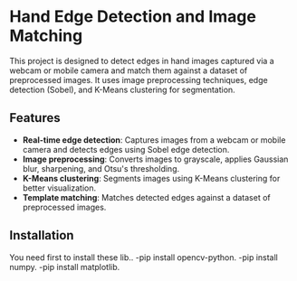 # Hand Edge Detection and Image Matching

This project is designed to detect edges in hand images captured via a webcam or mobile camera and match them against a dataset of preprocessed images. It uses image preprocessing techniques, edge detection (Sobel), and K-Means clustering for segmentation.

## Features

- **Real-time edge detection**: Captures images from a webcam or mobile camera and detects edges using Sobel edge detection.
- **Image preprocessing**: Converts images to grayscale, applies Gaussian blur, sharpening, and Otsu's thresholding.
- **K-Means clustering**: Segments images using K-Means clustering for better visualization.
- **Template matching**: Matches detected edges against a dataset of preprocessed images.

## Installation 
You need first to install these lib..
-pip install opencv-python.
-pip install numpy.
-pip install matplotlib.
